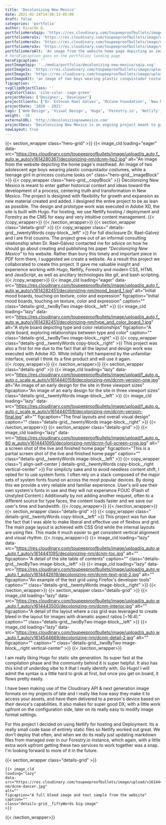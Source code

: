 ```yaml
---
title: 'Decolonizing New Mexico'
date: 2021-02-24T14:58:13-05:00
draft: false
categories: 'portfolio'
author: Ricardo G.
portfolioHeroSqip: 'https://res.cloudinary.com/toupeeproofbullets/image/upload/t_hp_lqip/v1612896446/dcnm/dcnm_card.png'
portfolioHero1x: 'https://res.cloudinary.com/toupeeproofbullets/image/upload/q_auto,f_auto,w_auto/v1614280367/decolonizing-nm/dcnm-hp2.jpg'
portfolioHero2x: 'https://res.cloudinary.com/toupeeproofbullets/image/upload/q_auto,f_auto,w_auto/v1614280367/decolonizing-nm/dcnm-hp2.jpg'
portfolioHero3x: 'https://res.cloudinary.com/toupeeproofbullets/image/upload/q_auto,f_auto,w_auto/v1614280367/decolonizing-nm/dcnm-hp2.jpg'
portfolioHeroAlt: 'An image from the website home page depicting an image of two boys wearing plastic conquistador costumes'
# heroFigcaption goes on the portfolio/ landing page
heroFigcaption: ''
postImageSqip: '../media/portfolio/decolonizing-new-mexico/sqip.svg'
postImage1x: 'https://res.cloudinary.com/toupeeproofbullets/image/upload/c_scale,q_auto,f_auto,w_auto/v1614285011/decolonizing-nm/IMG_0569_sq.jpg'
postImage2x: 'https://res.cloudinary.com/toupeeproofbullets/image/upload/c_scale,q_auto,f_auto,w_auto/v1614285011/decolonizing-nm/IMG_0569_sq.jpg'
postImageAlt: 'an image of two boys wearing plastic conquistador costumes'
figcaption: ''
svgClipObjectClass: ''
svgColorClass: 'site-color--sage-green'
projectRoles: ['Designer', 'Developer']
projectClients: ['Dr. Estevan Rael Gálvez', 'McCune Foundation', 'New Mexico Humanities Council']
projectDate: '2020 - 2021'
tags: ['Web Design', 'Visual Design', 'Hugo', 'Forestry.io', 'Netlify', 'Cloudinary']
weight: -10
externalURL: 'http://decolonizingnewmexico.com'
projectDesc: 'Decolonizing New Mexico is an ongoing project meant to gather historical context and ideas toward the development of a process, centering truth and transformation in New Mexico.'
newLayout: true
---
```

{{< section_wrapper class="hero-grid" >}}
  {{< image_cld
    loading="eager"
    data-src="https://res.cloudinary.com/toupeeproofbullets/image/upload/q_auto,f_auto,w_auto/v1614280367/decolonizing-nm/dcnm-hp2.jpg"
    alt="An image from the website depicting the home page's masthead. An image of two adolescent age boys wearing plastic conquistador costumes, while a teenage giril in princess costume looks on"
    class="hero-grid__imageBlock"
    >}}
    {{< copy_wrapper
        class="hero-grid__copyBlock" >}}
          Decolonizing New Mexico is meant to enter gather historical context and ideas toward the development of a process, centering truth and transformation in New Mexico. The project is designed with flexibility for growth and expansion as new material created and added. I designed the entire project to be as lean as possible. The design and prototype work was executed in Adobe XD, the site is built with Hugo. For hosting, we use Netlify hosting / deployment and Forestry as the CMS for easy and very intuitive content management.
      {{< /copy_wrapper>}}
{{< /section_wrapper>}}
{{< section_wrapper class="details-grid" >}}
    {{< copy_wrapper
      class=" details-grid__twentyWords copy-block__left" >}}
      For full disclosure Dr. Rael–Gálvez and I are first cousins. The project grew out of an informal consulting relationship when Dr. Rael–Gálvez contacted me for advice on how he should go about creating and publishing his paper <i>"Decolonizing New Mexico"</i> to his website. Rather than bury this timely and important piece in PDF form there, I suggested we create a website. As a result this project we collaborated to create this project. It gave me valuable insight and experience working with Hugo, Netlify, Forestry and modern CSS, HTML and JavaScript, as well as ancillary technologies like git, and bash scripting.
    {{< /copy_wrapper>}}
    {{< image_cld
    loading="eager"
    data-src="https://res.cloudinary.com/toupeeproofbullets/image/upload/q_auto,f_auto,w_auto/v1614282451/decolonizing-nm/mood_board_1.jpg"
    alt="Initial mood boards, touching on texture, color and expression"
    figcaption="Initial mood boards, touching on texture, color and expression"
    caption=""
    class="details-grid__twoByTwo image-block__left"
    >}}
    {{< image_cld
      loading="lazy"
      data-src="https://res.cloudinary.com/toupeeproofbullets/image/upload/q_auto,f_auto,w_auto/v1614282451/decolonizing-nm/type_and_color_board_1.jpg"
      alt="A style board depicting type and color relationships"
      figcaption="A style board, exploring relationships between type and color"
      caption=""
      class="details-grid__twoByTwo image-block__right"
    >}}
    {{< copy_wrapper
      class="details-grid__twentyWords copy-block__right" >}}
      This project was also a first for me due to the fact that all the layout and design work was executed with Adobe XD. While initally I felt hampered by the unfamiliar interface, overall I think its a fine product and will use it again.  
    {{< /copy_wrapper>}}
{{< /section_wrapper>}}
{{< section_wrapper class="details-grid" >}}
  {{< image_cld
      loading="lazy"
      data-src="https://res.cloudinary.com/toupeeproofbullets/image/upload/f_auto,q_auto,c_scale,w_auto/v1614440159/decolonizing-nm/dcnm-version-one.jpg"
      alt="An image of an early design for the site in three viewport sizes"
      figcaption="An image of an early design for the site in three viewport sizes"
      class="details-grid__twentyWords image-block__left"
      >}}
      {{< image_cld
      loading="lazy"
      data-src="https://res.cloudinary.com/toupeeproofbullets/image/upload/f_auto,q_auto,c_scale,w_auto/v1614440159/decolonizing-nm/dcnm-version-final.jpg"
      alt=""
      figcaption="The final layouts and overall visual design"
      caption=""
      class="details-grid__twentyWords image-block__right"
      >}}
{{< /section_wrapper>}}
{{< section_wrapper class="details-grid" >}}
    {{< image_cld
    loading="lazy"
    data-src="https://res.cloudinary.com/toupeeproofbullets/image/upload/f_auto,q_80,w_auto/v1614441095/decolonizing-nm/dcnm-full-screen-crop.jpg"
    alt=" a screen shot of the live and finished home page"
    figcaption="This is a partial screen shot of the live and finished home page"
    caption=""
    class="details-grid__twentyWords image-block__left"
    >}}
    {{< copy_wrapper
      class="[ align-self-center ] details-grid__twentyWords copy-block__right vertical-center" >}}
      For simplicty sake and to avoid needless content shift, I opted for to use system fonts. I often rely on a stack composed of the major sets of system fonts found on across the most popular devices. By doing this we provide a very reliable and familiar experience. User's will see their own system's fonts in use and they will not experience FOUC (Flash of Unstyled Content.) Additionally by not adding another request, often to a different source for type faces, the content loads faster and we save our user's time and bandwidth.
    {{< /copy_wrapper>}}
{{< /section_wrapper>}}
{{< section_wrapper class="details-grid" >}}
    {{< copy_wrapper
      class=" details-grid__twentyWords copy-block__left" >}}
      This project was fun due the fact that I was able to make liberal and effective use of flexbox and grid. The main page layout is achieved with CSS Grid while the internal layouts are using flex. This made it much easier to get consistent vertical alignment and visual rhythm.
    {{< /copy_wrapper>}}
  {{< image_cld
    loading="lazy"
    data-src="https://res.cloudinary.com/toupeeproofbullets/image/upload/q_auto,w_auto,f_auto/v1614441095/decolonizing-nm/dcnm-toc.jpg"
    alt=""
    figcaption="A detail of the site table of contents"
    caption=""
    class="details-grid__twoByTwo image-block__left"
    >}}
  {{< image_cld
      loading="lazy"
      data-src="https://res.cloudinary.com/toupeeproofbullets/image/upload/q_auto,w_auto,f_auto/v1614442619/decolonizing-nm/dcnm-text-grid-2.jpg"
      alt=""
      figcaption="An example of the text grid using Firefox's developer tools"
      caption=""
      class="details-grid__twentyWords image-block__right"
      >}}
{{< /section_wrapper>}}
{{< section_wrapper class="details-grid" >}}
    {{< image_cld
    loading="lazy"
    data-src="https://res.cloudinary.com/toupeeproofbullets/image/upload/q_auto,w_auto,f_auto/v1614443500/decolonizing-nm/dcnm-interior.jpg"
    alt=""
    figcaption="A detail of the layout where a css grid was leveraged to create bleed in the layout for images with dramatic aspect ratios (~16:4)."
    caption=""
    class="details-grid__twoByTwo image-block__left"
    >}}
    {{< image_cld
    loading="lazy"
    data-src="https://res.cloudinary.com/toupeeproofbullets/image/upload/q_auto,w_auto,f_auto/v1614544669/decolonizing-nm/dcnm-detail-2.jpg"
    alt=""
    figcaption=""
    caption=""
    class="details-grid__twoByTwo image-block__right vertical-center"
    >}}
{{< /section_wrapper>}}

I am really liking Hugo for static site generation. Its super fast at the compilation phase and the community behind it is super helpful. It also has this kind of underdog vibe to it that I really identify with. Go Hugo! I will admit the syntax is a little hard to grok at first, but once you get on board, it flows pretty easily.

I have been making use of the Cloudinary API & next generation image formats on my projects of late and I really like how easy they make it to access your assets, and have them delivered to a person's device based on _their_ device's capabilities. It also makes for super good DX; with a little work upfront on the configuration side, later on its really easy to modify image format settings.

For this project I decided on using Netlify for hosting and Deployment. Its a really small code base of entirely static files so Netlify worked out great. We don't deploy that often, and when we do its really just updating markdown files from managed over in our Forestry.io instance, which again, with a little extra work upfront getting these two services to work together was a snap. I'm looking forward to more of it in the future.

{{< section_wrapper class="details-grid" >}}

    {{< image_cld
    loading="lazy"
    data-src="https://res.cloudinary.com/toupeeproofbullets/image/upload/v1614441095/decolonizing-nm/dcnm-dancer.jpg"
    alt=""
    figcaption="A full bleed image and text sample from the website"
    caption=""
    class="details-grid__fiftyWords big-image"
    >}}

{{< /section_wrapper>}}
